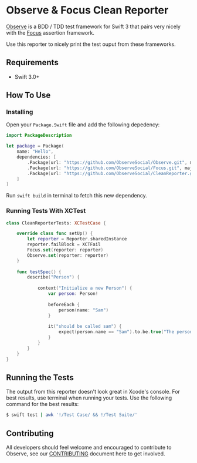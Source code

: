 # Observe & Focus Clean Reporter

[Observe](https://github.com/ObserveSocial/Observe) is a BDD / TDD test framework for Swift 3 that pairs very nicely with the [Focus](https://github.com/ObserveSocial/Focus) assertion framework.

Use this reporter to nicely print the test ouput from these frameworks.

## Requirements

 * Swift 3.0+

## How To Use

### Installing

Open your `Package.Swift` file and add the following depedency:

```swift
import PackageDescription

let package = Package(
    name: "Hello",
    dependencies: [
        .Package(url: "https://github.com/ObserveSocial/Observe.git", majorVersion: 0),
        .Package(url: "https://github.com/ObserveSocial/Focus.git", majorVersion: 0),
        .Package(url: "https://github.com/ObserveSocial/CleanReporter.git", majorVersion: 0, minor: 1)
    ]
)
```

Run `swift build` in terminal to fetch this new dependency.

### Running Tests With XCTest

```swift
class CleanReporterTests: XCTestCase {

    override class func setUp() {
        let reporter = Reporter.sharedInstance
        reporter.failBlock = XCTFail
        Focus.set(reporter: reporter)
        Observe.set(reporter: reporter)
    }
    
    func testSpec() {
        describe("Person") {
            
            context("Initialize a new Person") {
                var person: Person!
                
                beforeEach {
                    person(name: "Sam")
                }
                
                it("should be called sam") {
                    expect(person.name == "Sam").to.be.true("The person's name is not sam")
                }
            }
        }
    }
}
```

## Running the Tests

The output from this reporter doesn't look great in Xcode's console. For best results, use terminal when running your tests. Use the following command for the best results:

```bash
$ swift test | awk '!/Test Case/ && !/Test Suite/'
```

## Contributing

All developers should feel welcome and encouraged to contribute to Observe, see our [CONTRIBUTING](https://github.com/ObserveSocial/CleanReporter/CONTRIBUTING.md) document here to get involved.